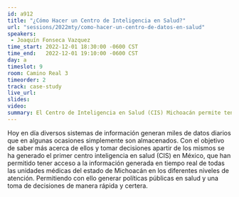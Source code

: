 ```yaml
---
id: a912
title: "¿Cómo Hacer un Centro de Inteligencia en Salud?"
url: "sessions/2022mty/como-hacer-un-centro-de-datos-en-salud"
speakers:
 - Joaquín Fonseca Vazquez
time_start: 2022-12-01 18:30:00 -0600 CST
time_end:   2022-12-01 19:10:00 -0600 CST
day: a
timeslot: 9
room: Camino Real 3
timeorder: 2
track: case-study 
live_url: 
slides: 
video: 
summary: El Centro de Inteligencia en Salud (CIS) Michoacán permite tener acceso a la información generada en tiempo real de todas las unidades médicas del estado de Michoacán.
---
```


Hoy en día diversos sistemas de información generan miles de datos diarios que en algunas ocasiones simplemente son almacenados. Con el objetivo de saber más acerca de ellos y tomar decisiones apartir de los mismos se ha generado el primer centro inteligencia en salud (CIS) en México, que han permitido tener acceso a la información generada en tiempo real de todas las unidades médicas del estado de Michoacán en los diferentes niveles de atención. Permitiendo con ello generar políticas públicas en salud y una toma de decisiones de manera rápida y certera.